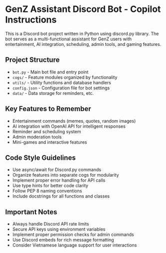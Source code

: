 <!-- Use this file to provide workspace-specific custom instructions to Copilot. For more details, visit https://code.visualstudio.com/docs/copilot/copilot-customization#_use-a-githubcopilotinstructionsmd-file -->

# GenZ Assistant Discord Bot - Copilot Instructions

This is a Discord bot project written in Python using discord.py library. The bot serves as a multi-functional assistant for GenZ users with entertainment, AI integration, scheduling, admin tools, and gaming features.

## Project Structure
- `bot.py` - Main bot file and entry point
- `cogs/` - Feature modules organized by functionality
- `utils/` - Utility functions and database handlers
- `config.json` - Configuration file for bot settings
- `data/` - Data storage for reminders, etc.

## Key Features to Remember
- Entertainment commands (memes, quotes, random images)
- AI integration with OpenAI API for intelligent responses
- Reminder and scheduling system
- Admin moderation tools
- Mini-games and interactive features

## Code Style Guidelines
- Use async/await for Discord.py commands
- Organize features into separate cogs for modularity
- Implement proper error handling for API calls
- Use type hints for better code clarity
- Follow PEP 8 naming conventions
- Include docstrings for all functions and classes

## Important Notes
- Always handle Discord API rate limits
- Secure API keys using environment variables
- Implement proper permission checks for admin commands
- Use Discord embeds for rich message formatting
- Consider Vietnamese language support for user interactions

